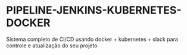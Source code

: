 # PIPELINE-JENKINS-KUBERNETES-DOCKER
Sistema completo de CI/CD usando docker + kubernetes + slack para controle e atualização do seu projeto
